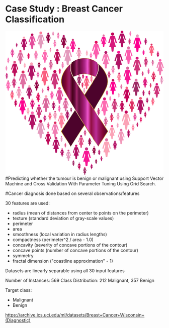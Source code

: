 # Case Study : Breast Cancer Classification
![Breast cancer.png](https://github.com/SharanyaCS/Case-Study-Breast-Cancer-Classification/blob/master/breast-cancer-awareness-3914243_960_720.png)
#Predicting whether the tumour is benign or malignant using Support Vector Machine and Cross Validation With Parameter Tuning Using Grid Search.

#Cancer diagnosis done based on several observations/features

30 features are used:

  - radius (mean of distances from center to points on the perimeter)
  - texture (standard deviation of gray-scale values)
  - perimeter
  - area
  - smoothness (local variation in radius lengths)
  - compactness (perimeter^2 / area - 1.0)
  - concavity (severity of concave portions of the contour)
  - concave points (number of concave portions of the contour)
  - symmetry 
  - fractal dimension ("coastline approximation" - 1)
  
Datasets are linearly separable using all 30 input features

Number of Instances: 569
Class Distribution: 212 Malignant, 357 Benign

Target class:
   - Malignant
   - Benign

https://archive.ics.uci.edu/ml/datasets/Breast+Cancer+Wisconsin+(Diagnostic)
